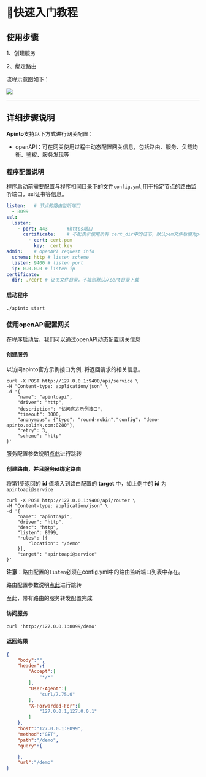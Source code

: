 # 🚀快速入门教程

## 使用步骤

1、创建服务

2、绑定路由

流程示意图如下：

![](http://data.eolinker.com/course/L5fNXYw3a7449f979534a6dc7e631cf1f67756bb3afadd9.png)

--------------

## 详细步骤说明

**Apinto**支持以下方式进行网关配置：

* openAPI：可在网关使用过程中动态配置网关信息，包括路由、服务、负载均衡、鉴权、服务发现等

### 程序配置说明

程序启动前需要配置与程序相同目录下的文件`config.yml`,用于指定节点的路由监听端口，ssl证书等信息。

```yaml
listen:   # 节点的路由监听端口
  - 8099
ssl:
  listen:
    - port: 443       #https端口
      certificate:    # 不配表示使用所有 cert_dir中的证书，默认pem文件后缀为pem，key后缀为key
        - cert: cert.pem
          key:  cert.key
admin:    # openAPI request info
  scheme: http # listen scheme
  listen: 9400 # listen port
  ip: 0.0.0.0 # listen ip
certificate:
  dir: ./cert # 证书文件目录，不填则默认从cert目录下载
```

#### 启动程序

```shell
./apinto start
```


### 使用openAPI配置网关

在程序启动后，我们可以通过openAPI动态配置网关信息

#### 创建服务

以访问apinto官方示例接口为例, 将返回请求的相关信息。

```shell
curl -X POST http://127.0.0.1:9400/api/service \
-H "Content-type: application/json" \
-d '{
    "name": "apintoapi",
    "driver": "http",
    "description": "访问官方示例接口",
    "timeout": 3000,
    "anonymous": {"type": "round-robin","config": "demo-apinto.eolink.com:8280"},
    "retry": 3,
    "scheme": "http"
}'
```

服务配置参数说明[点此](/docs/apinto/service/http.md)进行跳转



#### 创建路由，并且服务id绑定路由

将第1步返回的 **id** 值填入到路由配置的 **target** 中，如上例中的 **id** 为 `apintoapi@service`

```shell
curl -X POST http://127.0.0.1:9400/api/router \
-H "Content-type: application/json" \
-d '{
    "name": "apintoapi",
    "driver": "http",
    "desc": "http",
    "listen": 8099,
    "rules": [{
        "location": "/demo"
    }],
    "target": "apintoapi@service"
}'
```

**注意**：路由配置的`listen`必须在config.yml中的路由监听端口列表中存在。

路由配置参数说明[点此](/docs/apinto/router/http.md)进行跳转


至此，带有路由的服务转发配置完成

#### 访问服务

```shell
curl 'http://127.0.0.1:8099/demo'
```

#### 返回结果

```json
{
    "body":"",
    "header":{
        "Accept":[
            "*/*"
        ],
        "User-Agent":[
            "curl/7.75.0"
        ],
        "X-Forwarded-For":[
            "127.0.0.1,127.0.0.1"
        ]
    },
    "host":"127.0.0.1:8099",
    "method":"GET",
    "path":"/demo",
    "query":{

    },
    "url":"/demo"
}
```


